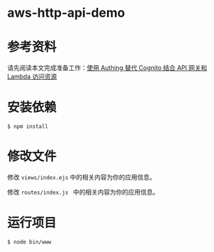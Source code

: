 # aws-http-api-demo

# 参考资料

请先阅读本文完成准备工作：[使用 Authing 替代 Cognito 结合 API 网关和 Lambda 访问资源](https://mp.weixin.qq.com/s/8oVG7ZWCjooueQEfzVGMXg)

# 安装依赖

```shell
$ npm install
```
# 修改文件

修改 `views/index.ejs` 中的相关内容为你的应用信息。

修改 `routes/index.js ` 中的相关内容为你的应用信息。

# 运行项目

```shell
$ node bin/www
```
